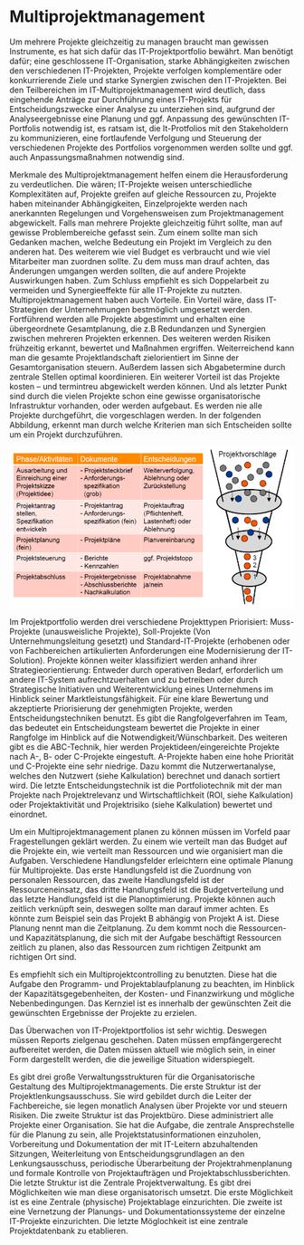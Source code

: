 ﻿# Multiprojektmanagement
 
Um mehrere Projekte gleichzeitig zu managen braucht man gewissen Instrumente, es hat sich dafür das IT-Projektportfolio bewährt. Man benötigt dafür;  eine geschlossene IT-Organisation, starke Abhängigkeiten zwischen den verschiedenen IT-Projekten, Projekte verfolgen komplementäre oder konkurrierende Ziele und starke Synergien zwischen den IT-Projekten.
Bei den Teilbereichen im IT-Multiprojektmanagement wird deutlich, dass eingehende Anträge zur Durchführung eines IT-Projekts für Entscheidungszwecke einer Analyse zu unterziehen sind, aufgrund der Analyseergebnisse eine Planung und ggf. Anpassung des gewünschten IT-Portfolis notwendig ist, es ratsam ist, die It-Protfolios mit den Stakeholdern zu kommunizieren, eine fortlaufende Verfolgung und Steuerung der verschiedenen Projekte des Portfolios vorgenommen werden sollte und ggf. auch Anpassungsmaßnahmen notwendig sind.

Merkmale des Multiprojektmanagement helfen einem die Herausforderung zu verdeutlichen. 
Die wären; IT-Projekte weisen unterschiedliche Komplexitäten auf, Projekte greifen auf gleiche Ressourcen zu, Projekte haben miteinander Abhängigkeiten, Einzelprojekte werden nach anerkannten Regelungen und Vorgehensweisen zum Projektmanagement abgewickelt.
Falls man mehrere Projekte gleichzeitig führt sollte, man auf gewisse Problembereiche gefasst sein. Zum einem sollte man sich Gedanken machen, welche Bedeutung ein Projekt im Vergleich zu den anderen hat. Des weiterem wie viel Budget es verbraucht und wie viel Mitarbeiter man zuordnen sollte. Zu dem muss man drauf achten, das Änderungen umgangen werden sollten, die auf andere Projekte Auswirkungen haben. Zum Schluss empfiehlt es sich Doppelarbeit zu vermeiden und Synergieeffekte für alle IT-Projekte zu nutzten.
Multiprojektmanagement haben auch Vorteile. Ein Vorteil wäre, dass IT-Strategien der Unternehmungen bestmöglich umgesetzt werden. Fortführend werden alle Projekte abgestimmt und erhalten eine übergeordnete Gesamtplanung, die z.B Redundanzen und Synergien zwischen mehreren Projekten erkennen. Des weiteren werden Risiken frühzeitig erkannt, bewertet und Maßnahmen ergriffen. Weiterreichend kann man die gesamte Projektlandschaft zielorientiert im Sinne der Gesamtorganisation steuern. Außerdem lassen sich Abgabetermine durch zentrale Stellen optimal koordinieren. Ein weiterer Vorteil ist das Projekte kosten – und termintreu abgewickelt werden können. Und als letzter Punkt sind durch die vielen Projekte schon eine gewisse organisatorische Infrastruktur vorhanden, oder werden aufgebaut.
Es werden nie alle Projekte durchgeführt, die vorgeschlagen werden. In der folgenden Abbildung, erkennt man durch welche Kriterien man sich Entscheiden sollte um ein Projekt durchzuführen.

![Multiprojekte reihenfolge](_images/planung/Muliprojekte_s11_Projektvorschlage.png)

Im Projektportfolio werden drei verschiedene Projekttypen Priorisiert: Muss-Projekte (unausweisliche Projekte),  Soll-Projekte (Von Unternehmungsleitung gesetzt) und Standard-IT-Projekte (erhobenen oder von Fachbereichen artikulierten Anforderungen eine Modernisierung der IT-Solution).
Projekte können weiter klassifiziert werden anhand ihrer Strategieorientierung: Entweder durch operativen Bedarf, erforderlich um andere IT-System aufrechtzuerhalten und zu betreiben oder durch Strategische Initiativen und Weiterentwicklung eines Unternehmens im Hinblick seiner Marktleistungsfähigkeit.
Für eine klare Bewertung und akzeptierte Priorisierung der genehmigten Projekte, werden Entscheidungstechniken benutzt. Es gibt die Rangfolgeverfahren im Team, das bedeutet ein Entscheidungsteam bewertet die Projekte in einer Rangfolge im Hinblick auf die Notwendigkeit/Wünschbarkeit. Des weiteren gibt es die ABC-Technik, hier werden Projektideen/eingereichte Projekte nach A-, B- oder C-Projekte eingestuft. A-Projekte haben eine hohe Priorität und C-Projekte eine sehr niedrige. Dazu kommt die Nutzerwertanalyse, welches den Nutzwert (siehe Kalkulation) berechnet und danach sortiert wird. Die letzte Entscheidungstechnik ist die Portfoliotechnik mit der man Projekte nach Projektrelevanz und Wirtschaftlichkeit (ROI, siehe Kalkulation) oder Projektaktivität und Projektrisiko (siehe Kalkulation) bewertet und einordnet.

Um ein Multiprojektmanagement planen zu können müssen im Vorfeld paar Fragestellungen geklärt werden. Zu einem wie verteilt man das Budget auf die Projekte ein, wie verteilt man Ressourcen und wie organisiert man die Aufgaben.
Verschiedene Handlungsfelder erleichtern eine optimale Planung für Multiprojekte. Das erste Handlungsfeld ist die Zuordnung von personalen Ressourcen, das zweite Handlungsfeld ist der Ressourceneinsatz, das dritte Handlungsfeld ist die Budgetverteilung und das letzte Handlungsfeld ist die Planoptimierung.
Projekte können auch zeitlich verknüpft sein, deswegen sollte man darauf immer achten. Es könnte zum Beispiel sein das Projekt B abhängig von Projekt A ist. Diese Planung nennt man die Zeitplanung. 
Zu dem kommt noch die Ressourcen- und Kapazitätsplanung, die sich mit der Aufgabe beschäftigt Ressourcen zeitlich zu planen, also das Ressourcen zum richtigen Zeitpunkt am richtigen Ort sind.

Es empfiehlt sich ein Multiprojektcontrolling zu benutzten. Diese hat die Aufgabe den Programm- und Projektablaufplanung zu beachten, im Hinblick der Kapazitätsgegebenheiten, der Kosten- und Finanzwirkung und mögliche Nebenbedingungen.
Das Kernziel ist es innerhalb der gewünschten Zeit die gewünschten Ergebnisse der Projekte zu erzielen.

Das Überwachen von IT-Projektportfolios ist sehr wichtig. Deswegen müssen Reports zielgenau geschehen. Daten müssen empfängergerecht aufbereitet werden, die Daten müssen aktuell wie möglich sein, in einer Form dargestellt werden, die die jeweilige Situation widerspiegelt.

Es gibt drei große Verwaltungsstrukturen für die Organisatorische Gestaltung des Multiprojektmanagements. Die erste Struktur ist der Projektlenkungsausschuss. Sie wird gebildet durch die Leiter der Fachbereiche, sie legen monatlich Analysen über Projekte vor und steuern Risiken.
Die zweite Struktur ist das Projektbüro. Diese administriert alle Projekte einer Organisation. Sie hat die Aufgabe, die zentrale Ansprechstelle für die Planung zu sein, alle Projektstatusinformationen einzuholen, Vorbereitung und Dokumentation der mit IT-Leitern abzuhaltenden Sitzungen, Weiterleitung von Entscheidungsgrundlagen an den Lenkungsausschuss, periodische Überarbeitung der Projektrahmenplanung und formale Kontrolle von Projektaufträgen und Projektabschlussberichten.
Die letzte Struktur ist die Zentrale Projektverwaltung. Es gibt drei Möglichkeiten wie man diese organisatorisch umsetzt. Die erste Möglichkeit ist es eine Zentrale (physische) Projektablage einzurichten. Die zweite ist eine Vernetzung der Planungs- und Dokumentationssysteme der einzelne IT-Projekte einzurichten. Die letzte Möglochkeit ist eine zentrale Projektdatenbank zu etablieren.


